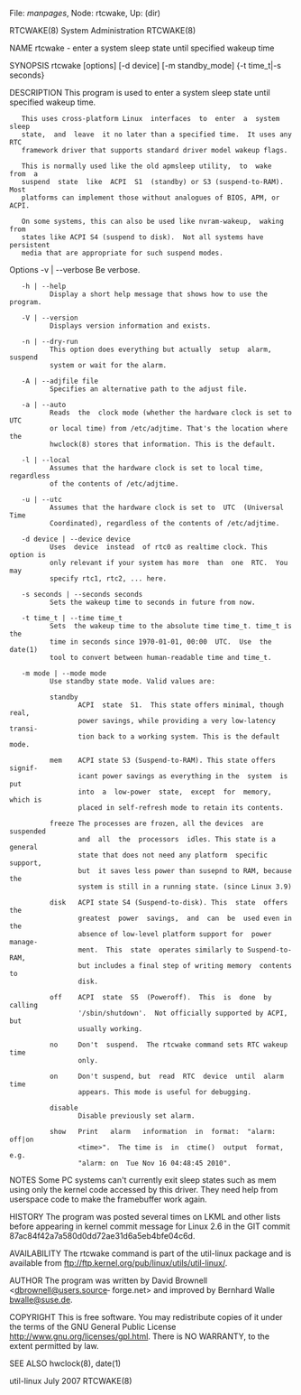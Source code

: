 File: *manpages*,  Node: rtcwake,  Up: (dir)

RTCWAKE(8)                   System Administration                  RTCWAKE(8)



NAME
       rtcwake - enter a system sleep state until specified wakeup time

SYNOPSIS
       rtcwake [options] [-d device] [-m standby_mode] {-t time_t|-s seconds}

DESCRIPTION
       This  program  is  used  to  enter a system sleep state until specified
       wakeup time.

       This uses cross-platform Linux  interfaces  to  enter  a  system  sleep
       state,  and  leave  it no later than a specified time.  It uses any RTC
       framework driver that supports standard driver model wakeup flags.

       This is normally used like the old apmsleep utility,  to  wake  from  a
       suspend  state  like  ACPI  S1  (standby) or S3 (suspend-to-RAM).  Most
       platforms can implement those without analogues of BIOS, APM, or ACPI.

       On some systems, this can also be used like nvram-wakeup,  waking  from
       states like ACPI S4 (suspend to disk).  Not all systems have persistent
       media that are appropriate for such suspend modes.

   Options
       -v | --verbose
              Be verbose.

       -h | --help
              Display a short help message that shows how to use the program.

       -V | --version
              Displays version information and exists.

       -n | --dry-run
              This option does everything but actually  setup  alarm,  suspend
              system or wait for the alarm.

       -A | --adjfile file
              Specifies an alternative path to the adjust file.

       -a | --auto
              Reads  the  clock mode (whether the hardware clock is set to UTC
              or local time) from /etc/adjtime. That's the location where  the
              hwclock(8) stores that information. This is the default.

       -l | --local
              Assumes that the hardware clock is set to local time, regardless
              of the contents of /etc/adjtime.

       -u | --utc
              Assumes that the hardware clock is set to  UTC  (Universal  Time
              Coordinated), regardless of the contents of /etc/adjtime.

       -d device | --device device
              Uses  device  instead  of rtc0 as realtime clock. This option is
              only relevant if your system has more  than  one  RTC.  You  may
              specify rtc1, rtc2, ... here.

       -s seconds | --seconds seconds
              Sets the wakeup time to seconds in future from now.

       -t time_t | --time time_t
              Sets  the wakeup time to the absolute time time_t. time_t is the
              time in seconds since 1970-01-01, 00:00  UTC.  Use  the  date(1)
              tool to convert between human-readable time and time_t.

       -m mode | --mode mode
              Use standby state mode. Valid values are:

              standby
                     ACPI  state  S1.  This state offers minimal, though real,
                     power savings, while providing a very low-latency transi‐
                     tion back to a working system. This is the default mode.

              mem    ACPI state S3 (Suspend-to-RAM). This state offers signif‐
                     icant power savings as everything in the  system  is  put
                     into  a  low-power  state,  except  for  memory, which is
                     placed in self-refresh mode to retain its contents.

              freeze The processes are frozen, all the devices  are  suspended
                     and  all  the  processors  idles. This state is a general
                     state that does not need any platform  specific  support,
                     but  it saves less power than susepnd to RAM, because the
                     system is still in a running state. (since Linux 3.9)

              disk   ACPI state S4 (Suspend-to-disk). This  state  offers  the
                     greatest  power  savings,  and  can  be  used even in the
                     absence of low-level platform support for  power  manage‐
                     ment.  This  state  operates similarly to Suspend-to-RAM,
                     but includes a final step of writing memory  contents  to
                     disk.

              off    ACPI  state  S5  (Poweroff).  This  is  done  by  calling
                     '/sbin/shutdown'.  Not officially supported by ACPI,  but
                     usually working.

              no     Don't  suspend.  The rtcwake command sets RTC wakeup time
                     only.

              on     Don't suspend, but  read  RTC  device  until  alarm  time
                     appears. This mode is useful for debugging.

              disable
                     Disable previously set alarm.

              show   Print   alarm   information  in  format:  "alarm:  off|on
                     <time>".  The time is  in  ctime()  output  format,  e.g.
                     "alarm: on  Tue Nov 16 04:48:45 2010".

NOTES
       Some  PC  systems  can't  currently exit sleep states such as mem using
       only the kernel code accessed by this  driver.   They  need  help  from
       userspace code to make the framebuffer work again.

HISTORY
       The  program  was  posted  several times on LKML and other lists before
       appearing in kernel commit message for Linux  2.6  in  the  GIT  commit
       87ac84f42a7a580d0dd72ae31d6a5eb4bfe04c6d.

AVAILABILITY
       The  rtcwake command is part of the util-linux package and is available
       from ftp://ftp.kernel.org/pub/linux/utils/util-linux/.

AUTHOR
       The program was  written  by  David  Brownell  <dbrownell@users.source‐
       forge.net> and improved by Bernhard Walle <bwalle@suse.de>.

COPYRIGHT
       This  is  free software.  You may redistribute copies of it  under  the
       terms     of      the       GNU      General       Public       License
       <http://www.gnu.org/licenses/gpl.html>.   There  is NO WARRANTY, to the
       extent permitted by law.

SEE ALSO
       hwclock(8), date(1)



util-linux                         July 2007                        RTCWAKE(8)
